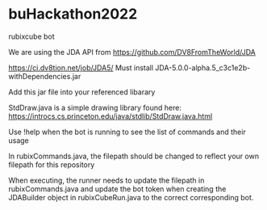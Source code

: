 # buHackathon2022
rubixcube bot

We are using the JDA API from
https://github.com/DV8FromTheWorld/JDA

https://ci.dv8tion.net/job/JDA5/
Must install JDA-5.0.0-alpha.5_c3c1e2b-withDependencies.jar

Add this jar file into your referenced libarary

StdDraw.java is a simple drawing library found here: https://introcs.cs.princeton.edu/java/stdlib/StdDraw.java.html

Use !help when the bot is running to see the list of commands and their usage

In rubixCommands.java, the filepath should be changed to reflect your own filepath for this repository

When executing, the runner needs to update the filepath in rubixCommands.java and update the bot token when creating the JDABuilder object in rubixCubeRun.java to the correct corresponding bot.
